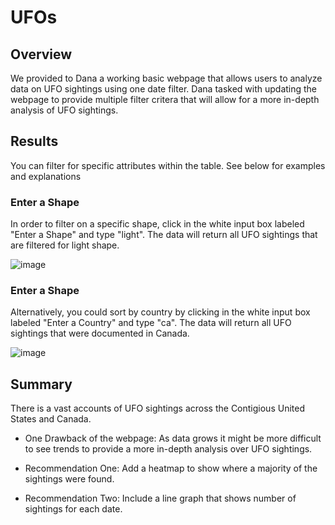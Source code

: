 # UFOs

## Overview
We provided to Dana a working basic webpage that allows users to analyze data on UFO sightings using one date filter. Dana tasked with updating the webpage to provide multiple filter critera that will allow for a more in-depth analysis of UFO sightings.

## Results
You can filter for specific attributes within the table. See below for examples and explanations

### Enter a Shape
In order to filter on a specific shape, click in the white input box labeled "Enter a Shape" and type "light". The data will return all UFO sightings that are filtered for light shape. 

![image](https://user-images.githubusercontent.com/85204128/131271394-b2344c58-2c76-4792-ac78-a4e4d2fda0a2.png)

### Enter a Shape
Alternatively, you could sort by country by clicking in the white input box labeled "Enter a Country" and type "ca". The data will return all UFO sightings that were documented in Canada. 

![image](https://user-images.githubusercontent.com/85204128/131271361-890a5960-1360-47d3-bb8b-c6e0b6289016.png)

## Summary
There is a vast accounts of UFO sightings across the Contigious United States and Canada.

* One Drawback of the webpage: As data grows it might be more difficult to see trends to provide a more in-depth analysis over UFO sightings.

* Recommendation One: Add a heatmap to show where a majority of the sightings were found.
* Recommendation Two: Include a line graph that shows number of sightings for each date.

